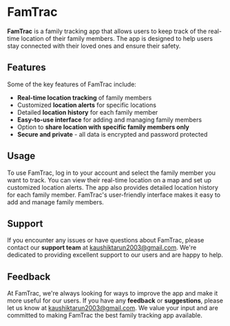 # FamTrac

**FamTrac** is a family tracking app that allows users to keep track of the real-time location of their family members. The app is designed to help users stay connected with their loved ones and ensure their safety.

## Features

Some of the key features of FamTrac include:

- **Real-time location tracking** of family members
- Customized **location alerts** for specific locations
- Detailed **location history** for each family member
- **Easy-to-use interface** for adding and managing family members
- Option to **share location with specific family members only**
- **Secure and private** - all data is encrypted and password protected


## Usage

To use FamTrac, log in to your account and select the family member you want to track. You can view their real-time location on a map and set up customized location alerts. The app also provides detailed location history for each family member. FamTrac's user-friendly interface makes it easy to add and manage family members.

## Support

If you encounter any issues or have questions about FamTrac, please contact our **support team** at kaushiktarun2003@gmail.com. We're dedicated to providing excellent support to our users and are happy to help.

## Feedback

At FamTrac, we're always looking for ways to improve the app and make it more useful for our users. If you have any **feedback** or **suggestions**, please let us know at kaushiktarun2003@gmail.com. We value your input and are committed to making FamTrac the best family tracking app available.
